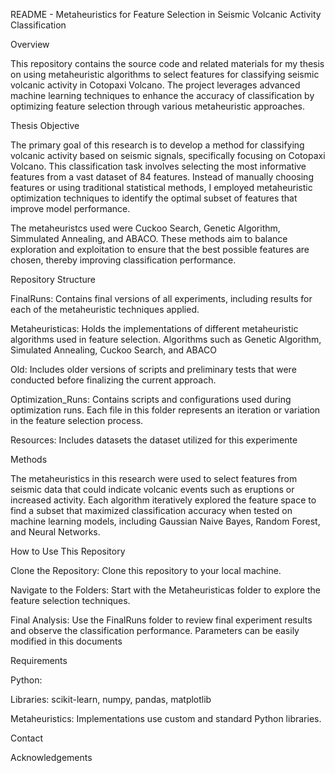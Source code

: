 README - Metaheuristics for Feature Selection in Seismic Volcanic Activity Classification

Overview

This repository contains the source code and related materials for my thesis on using metaheuristic algorithms to select features for classifying seismic volcanic activity in Cotopaxi Volcano. The project leverages advanced machine learning techniques to enhance the accuracy of classification by optimizing feature selection through various metaheuristic approaches.

Thesis Objective

The primary goal of this research is to develop a method for classifying volcanic activity based on seismic signals, specifically focusing on Cotopaxi Volcano. This classification task involves selecting the most informative features from a vast dataset of 84 features. Instead of manually choosing features or using traditional statistical methods, I employed metaheuristic optimization techniques to identify the optimal subset of features that improve model performance.

The metaheuristcs used were Cuckoo Search, Genetic Algorithm, Simmulated Annealing, and ABACO. These methods aim to balance exploration and exploitation to ensure that the best possible features are chosen, thereby improving classification performance.

Repository Structure

FinalRuns: Contains final versions of all experiments, including results for each of the metaheuristic techniques applied.

Metaheuristicas: Holds the implementations of different metaheuristic algorithms used in feature selection. Algorithms such as Genetic Algorithm, Simulated Annealing, Cuckoo Search, and ABACO

Old: Includes older versions of scripts and preliminary tests that were conducted before finalizing the current approach.

Optimization_Runs: Contains scripts and configurations used during optimization runs. Each file in this folder represents an iteration or variation in the feature selection process.

Resources: Includes datasets the dataset utilized for this experimente

Methods

The metaheuristics in this research were used to select features from seismic data that could indicate volcanic events such as eruptions or increased activity. Each algorithm iteratively explored the feature space to find a subset that maximized classification accuracy when tested on machine learning models, including Gaussian Naive Bayes, Random Forest, and Neural Networks.



How to Use This Repository

Clone the Repository: Clone this repository to your local machine.

Navigate to the Folders: Start with the Metaheuristicas folder to explore the feature selection techniques.

Final Analysis: Use the FinalRuns folder to review final experiment results and observe the classification performance. Parameters can be easily modified in this documents

Requirements

Python:

Libraries: scikit-learn, numpy, pandas, matplotlib

Metaheuristics: Implementations use custom and standard Python libraries.

Contact



Acknowledgements



